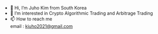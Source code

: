 - 👋 Hi, I’m Juho Kim from South Korea
- 👀 I’m interested in Crypto Algorithmic Trading and Arbitrage Trading
- 📫 How to reach me  
          email : kjuho2021@gmail.com
        

<!---
juho-creator/juho-creator is a ✨ special ✨ repository because its `README.md` (this file) appears on your GitHub profile.
You can click the Preview link to take a look at your changes.
--->
